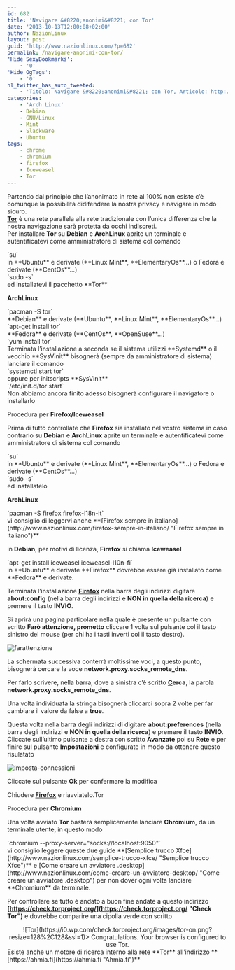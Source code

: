 ```yaml
---
id: 682
title: 'Navigare &#8220;anonimi&#8221; con Tor'
date: '2013-10-13T12:00:08+02:00'
author: NazionLinux
layout: post
guid: 'http://www.nazionlinux.com/?p=682'
permalink: /navigare-anonimi-con-tor/
'Hide SexyBookmarks':
    - '0'
'Hide OgTags':
    - '0'
hl_twitter_has_auto_tweeted:
    - 'Titolo: Navigare &#8220;anonimi&#8221; con Tor, Articolo: http://www.nazionlinux.com/?p=682'
categories:
    - 'Arch Linux'
    - Debian
    - GNU/Linux
    - Mint
    - Slackware
    - Ubuntu
tags:
    - chrome
    - chromium
    - firefox
    - Iceweasel
    - Tor
---
```


Partendo dal principio che l’anonimato in rete al 100% non esiste c’è comunque la possibilità didifendere la nostra privacy e navigare in modo sicuro.  
**[Tor](https://www.torproject.org/ "Tor")** è una rete parallela alla rete tradizionale con l’unica differenza che la nostra navigazione sarà protetta da occhi indiscreti.  
Per installare **Tor** su **Debian** e **ArchLinux** aprite un terminale e autentificatevi come amministratore di sistema col comando

<div class="wp-terminal">`su`</div>in **Ubuntu** e derivate (**Linux Mint**, **ElementaryOs**…) o Fedora e derivate (**CentOs**…)

<div class="wp-terminal">`sudo -s`</div>ed installatevi il pacchetto **Tor**

**ArchLinux**

<div class="wp-terminal">`pacman -S tor`</div>**Debian** e derivate (**Ubuntu**, **Linux Mint**, **ElementaryOs**…)

<div class="wp-terminal">`apt-get install tor`</div>**Fedora** e derivate (**CentOs**, **OpenSuse**…)

<div class="wp-terminal">`yum install tor`</div>Terminata l’installazione a seconda se il sistema utilizzi **Systemd** o il vecchio **SysVinit** bisognerà (sempre da amministratore di sistema) lanciare il comando

<div class="wp-terminal">`systemctl start tor`</div>oppure per initscripts **SysVinit**

<div class="wp-terminal">`/etc/init.d/tor start`</div>Non abbiamo ancora finito adesso bisognerà configurare il navigatore o installarlo

Procedura per **Firefox/Iceweasel**

Prima di tutto controllate che **Firefox** sia installato nel vostro sistema in caso contrario su **Debian** e **ArchLinux** aprite un terminale e autentificatevi come amministratore di sistema col comando

<div class="wp-terminal">`su`</div>in **Ubuntu** e derivate (**Linux Mint**, **ElementaryOs**…) o Fedora e derivate (**CentOs**…)

<div class="wp-terminal">`sudo -s`</div>ed installatelo

**ArchLinux**

<div class="wp-terminal">`pacman -S firefox firefox-i18n-it`</div>vi consiglio di leggervi anche **[Firefox sempre in italiano](http://www.nazionlinux.com/firefox-sempre-in-italiano/ "Firefox sempre in italiano")**

in **Debian**, per motivi di licenza, **Firefox** si chiama **Iceweasel**

<div class="wp-terminal">`apt-get install iceweasel iceweasel-l10n-fi`</div>in **Ubuntu** e derivate **Firefox** dovrebbe essere già installato come **Fedora** e derivate.

Terminata l’installazione **[Firefox](http://www.mozilla.org/it/firefox/new/ "Firefox")** nella barra degli indirizzi digitare **about:config** (nella barra degli indirizzi e **NON in quella della ricerca**) e premere il tasto **INVIO**.

Si aprirà una pagina particolare nella quale è presente un pulsante con scritto **Farò attenzione, prometto** cliccare 1 volta sul pulsante col il tasto sinistro del mouse (per chi ha i tasti inverti col il tasto destro).

![farattenzione](https://i0.wp.com/farm8.staticflickr.com/7292/10243218006_1b71a62f77_o.png?resize=801%2C286 "farattenzione")

La schermata successiva conterrà moltissime voci, a questo punto, bisognerà cercare la voce **network.proxy.socks\_remote\_dns**.

Per farlo scrivere, nella barra, dove a sinistra c’è scritto **<span style="text-decoration: underline;">C</span>erca**, la parola **network.proxy.socks\_remote\_dns**.

Una volta individuata la stringa bisognerà cliccarci sopra 2 volte per far cambiare il valore da false a **true**.

Questa volta nella barra degli indirizzi di digitare **about:preferences** (nella barra degli indirizzi e **NON in quella della ricerca**) e premere il tasto **INVIO**.  
Cliccate sull’ultimo pulsante a destra con scritto **Avanzate** poi su **Rete** e per finire sul pulsante **Impostazioni** e configurate in modo da ottenere questo risulatato

![imposta-connessioni](https://i0.wp.com/farm8.staticflickr.com/7296/10243216485_0a6eae264c_o.png?resize=549%2C515 "imposta-connessioni")

Cliccate sul pulsante **Ok** per confermare la modifica

Chiudere **[Firefox](http://www.mozilla.org/it/firefox/new/ "Firefox")** e riavviatelo.Tor

Procedura per **Chromium**

Una volta avviato **Tor** basterà semplicemente lanciare **Chromium**, da un terminale utente, in questo modo

<div class="wp-terminal">`chromium --proxy-server="socks://localhost:9050"`</div>vi consiglio leggere queste due guide **[Semplice trucco Xfce](http://www.nazionlinux.com/semplice-trucco-xfce/ "Semplice trucco Xfce")** e [Come creare un avviatore .desktop](http://www.nazionlinux.com/come-creare-un-avviatore-desktop/ "Come creare un avviatore .desktop") per non dover ogni volta lanciare **Chromium** da terminale.

Per controllare se tutto è andato a buon fine andate a questo indirizzo **[https://check.torproject.org/](https://check.torproject.org/ "Check Tor")** e dovrebbe comparire una cipolla verde con scritto

<div style="text-align: center;">![Tor](https://i0.wp.com/check.torproject.org/images/tor-on.png?resize=128%2C128&ssl=1)> Congratulations. Your browser is configured to use Tor.

</div>Esiste anche un motore di ricerca interno alla rete **Tor** all’indirizzo **[https://ahmia.fi](https://ahmia.fi "Ahmia.fi")**